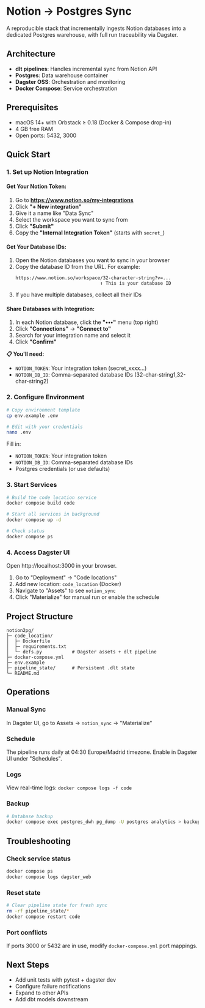 # Notion → Postgres Sync

A reproducible stack that incrementally ingests Notion databases into a dedicated Postgres warehouse, with full run traceability via Dagster.

## Architecture

- **dlt pipelines**: Handles incremental sync from Notion API
- **Postgres**: Data warehouse container
- **Dagster OSS**: Orchestration and monitoring
- **Docker Compose**: Service orchestration

## Prerequisites

- macOS 14+ with Orbstack ≥ 0.18 (Docker & Compose drop-in)
- 4 GB free RAM
- Open ports: 5432, 3000

## Quick Start

### 1. Set up Notion Integration

#### Get Your Notion Token:
1. Go to **https://www.notion.so/my-integrations**
2. Click **"+ New integration"**
3. Give it a name like "Data Sync"
4. Select the workspace you want to sync from
5. Click **"Submit"**
6. Copy the **"Internal Integration Token"** (starts with `secret_`)

#### Get Your Database IDs:
1. Open the Notion databases you want to sync in your browser
2. Copy the database ID from the URL. For example:
   ```
   https://www.notion.so/workspace/32-character-string?v=...
                                  ↑ This is your database ID
   ```
3. If you have multiple databases, collect all their IDs

#### Share Databases with Integration:
1. In each Notion database, click the **"•••"** menu (top right)
2. Click **"Connections"** → **"Connect to"**
3. Search for your integration name and select it
4. Click **"Confirm"**

**📋 You'll need:**
- `NOTION_TOKEN`: Your integration token (secret_xxxx...)
- `NOTION_DB_ID`: Comma-separated database IDs (32-char-string1,32-char-string2)

### 2. Configure Environment

```bash
# Copy environment template
cp env.example .env

# Edit with your credentials
nano .env
```

Fill in:
- `NOTION_TOKEN`: Your integration token
- `NOTION_DB_ID`: Comma-separated database IDs
- Postgres credentials (or use defaults)

### 3. Start Services

```bash
# Build the code location service
docker compose build code

# Start all services in background
docker compose up -d

# Check status
docker compose ps
```

### 4. Access Dagster UI

Open http://localhost:3000 in your browser.

1. Go to "Deployment" → "Code locations" 
2. Add new location: `code_location` (Docker)
3. Navigate to "Assets" to see `notion_sync`
4. Click "Materialize" for manual run or enable the schedule

## Project Structure

```
notion2pg/
├─ code_location/
│  ├─ Dockerfile
│  ├─ requirements.txt
│  └─ defs.py           # Dagster assets + dlt pipeline
├─ docker-compose.yml
├─ env.example
├─ pipeline_state/      # Persistent .dlt state
└─ README.md
```

## Operations

### Manual Sync
In Dagster UI, go to Assets → `notion_sync` → "Materialize"

### Schedule
The pipeline runs daily at 04:30 Europe/Madrid timezone. Enable in Dagster UI under "Schedules".

### Logs
View real-time logs: `docker compose logs -f code`

### Backup
```bash
# Database backup
docker compose exec postgres_dwh pg_dump -U postgres analytics > backup.sql
```

## Troubleshooting

### Check service status
```bash
docker compose ps
docker compose logs dagster_web
```

### Reset state
```bash
# Clear pipeline state for fresh sync
rm -rf pipeline_state/*
docker compose restart code
```

### Port conflicts
If ports 3000 or 5432 are in use, modify `docker-compose.yml` port mappings.

## Next Steps

- Add unit tests with pytest + dagster dev
- Configure failure notifications
- Expand to other APIs
- Add dbt models downstream 